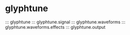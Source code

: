 # glyphtune

::: glyphtune
::: glyphtune.signal
::: glyphtune.waveforms
::: glyphtune.waveforms.effects
::: glyphtune.output